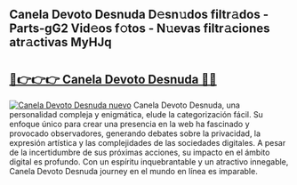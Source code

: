 ## Canela Devoto Desnuda D𝚎sn𝚞dos filtr𝚊dos - Parts-gG2 Vid𝚎os f𝚘tos - N𝚞evas filtr𝚊ciones atr𝚊ctivas MyHJq

# <h2><a href="http://mbda2m.tromn.icu/?c=Canela+Devoto+Desnuda">🔗👉👉👉 Canela Devoto Desnuda 🔗🔗</a></h2>

[![Canela Devoto Desnuda nuevo](https://i.imgur.com/pEAQMta.gif)](http://mbda2m.tromn.icu/?c=Canela+Devoto+Desnuda)
Canela Devoto Desnuda, una personalidad compleja y enigmática, elude la categorización fácil. Su enfoque único para crear una presencia en la web ha fascinado y provocado observadores, generando debates sobre la privacidad, la expresión artística y las complejidades de las sociedades digitales. A pesar de la incertidumbre de sus próximas acciones, su impacto en el ámbito digital es profundo. Con un espíritu inquebrantable y un atractivo innegable, Canela Devoto Desnuda journey en el mundo en línea es imparable.
